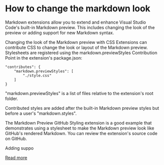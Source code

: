# How to change the markdown look

Markdown extensions allow you to extend and enhance Visual Studio Code's built-in Markdown preview. This includes changing the look of the preview or adding support for new Markdown syntax.

Changing the look of the Markdown preview with CSS
Extensions can contribute CSS to change the look or layout of the Markdown preview. Stylesheets are registered using the markdown.previewStyles Contribution Point in the extension's package.json:

```
"contributes": {
    "markdown.previewStyles": [
        "./style.css"
    ]
}
```
"markdown.previewStyles" is a list of files relative to the extension's root folder.

Contributed styles are added after the built-in Markdown preview styles but before a user's "markdown.styles".

The Markdown Preview GitHub Styling extension is a good example that demonstrates using a stylesheet to make the Markdown preview look like GitHub's rendered Markdown. You can review the extension's source code on GitHub.

Adding suppo

[Read more](https://code.visualstudio.com/api/extension-guides/markdown-extension)